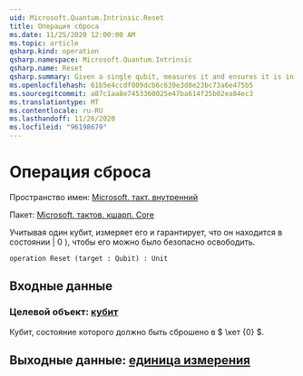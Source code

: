 ```yaml
---
uid: Microsoft.Quantum.Intrinsic.Reset
title: Операция сброса
ms.date: 11/25/2020 12:00:00 AM
ms.topic: article
qsharp.kind: operation
qsharp.namespace: Microsoft.Quantum.Intrinsic
qsharp.name: Reset
qsharp.summary: Given a single qubit, measures it and ensures it is in the |0⟩ state such that it can be safely released.
ms.openlocfilehash: 61b5e4ccdf009dcb6c639e3d8e23bc73a6e475b5
ms.sourcegitcommit: a87c1aa8e7453360025e47ba614f25b02ea84ec3
ms.translationtype: MT
ms.contentlocale: ru-RU
ms.lasthandoff: 11/26/2020
ms.locfileid: "96198679"
---
```

# <a name="reset-operation"></a>Операция сброса

Пространство имен: [Microsoft. такт. внутренний](xref:Microsoft.Quantum.Intrinsic)

Пакет: [Microsoft. тактов. кшарп. Core](https://nuget.org/packages/Microsoft.Quantum.QSharp.Core)


Учитывая один кубит, измеряет его и гарантирует, что он находится в состоянии | 0 ⟩, чтобы его можно было безопасно освободить.

```qsharp
operation Reset (target : Qubit) : Unit
```


## <a name="input"></a>Входные данные

### <a name="target--qubit"></a>Целевой объект: [кубит](xref:microsoft.quantum.lang-ref.qubit)

Кубит, состояние которого должно быть сброшено в $ \кет {0} $.



## <a name="output--unit"></a>Выходные данные: [единица измерения](xref:microsoft.quantum.lang-ref.unit)

